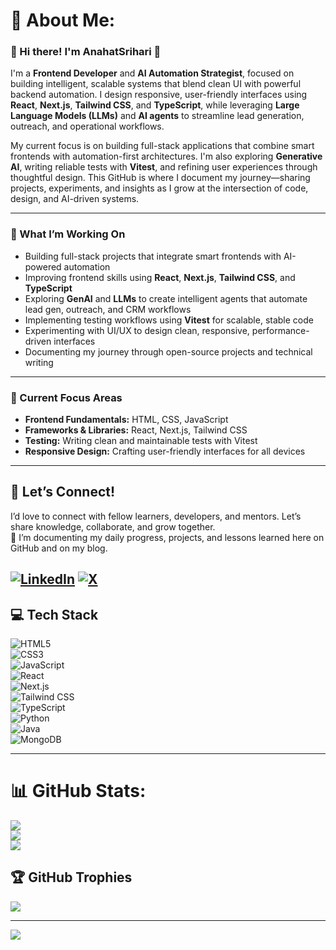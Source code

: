 # 💫 About Me:
### 🌟 Hi there! I'm AnahatSrihari 👋


I'm a **Frontend Developer** and **AI Automation Strategist**, focused on building intelligent, scalable systems that blend clean UI with powerful backend automation. I design responsive, user-friendly interfaces using **React**, **Next.js**, **Tailwind CSS**, and **TypeScript**, while leveraging **Large Language Models (LLMs)** and **AI agents** to streamline lead generation, outreach, and operational workflows.

My current focus is on building full-stack applications that combine smart frontends with automation-first architectures. I'm also exploring **Generative AI**, writing reliable tests with **Vitest**, and refining user experiences through thoughtful design. This GitHub is where I document my journey—sharing projects, experiments, and insights as I grow at the intersection of code, design, and AI-driven systems.

---

### 🌱 What I’m Working On

- Building full-stack projects that integrate smart frontends with AI-powered automation  
- Improving frontend skills using **React**, **Next.js**, **Tailwind CSS**, and **TypeScript**  
- Exploring **GenAI** and **LLMs** to create intelligent agents that automate lead gen, outreach, and CRM workflows  
- Implementing testing workflows using **Vitest** for scalable, stable code  
- Experimenting with UI/UX to design clean, responsive, performance-driven interfaces  
- Documenting my journey through open-source projects and technical writing  

---

### 📌 Current Focus Areas

- **Frontend Fundamentals:** HTML, CSS, JavaScript  
- **Frameworks & Libraries:** React, Next.js, Tailwind CSS  
- **Testing:** Writing clean and maintainable tests with Vitest  
- **Responsive Design:** Crafting user-friendly interfaces for all devices  

---

## 🙌 Let’s Connect!

I’d love to connect with fellow learners, developers, and mentors. Let’s share knowledge, collaborate, and grow together.  
📓 I’m documenting my daily progress, projects, and lessons learned here on GitHub and on my blog.

[![LinkedIn](https://img.shields.io/badge/LinkedIn-%230077B5.svg?logo=linkedin&logoColor=white)](https://linkedin.com/in/v-h-anahat-srihari) [![X](https://img.shields.io/badge/X-black.svg?logo=X&logoColor=white)](https://x.com/@AnahatSrihari) 
---

## 💻 Tech Stack

![HTML5](https://img.shields.io/badge/html5-%23E34F26.svg?style=for-the-badge&logo=html5&logoColor=white)  
![CSS3](https://img.shields.io/badge/css3-%231572B6.svg?style=for-the-badge&logo=css3&logoColor=white)  
![JavaScript](https://img.shields.io/badge/javascript-%23323330.svg?style=for-the-badge&logo=javascript&logoColor=%23F7DF1E)  
![React](https://img.shields.io/badge/react-%2320232a.svg?style=for-the-badge&logo=react&logoColor=%2361DAFB)  
![Next.js](https://img.shields.io/badge/next.js-%23000000.svg?style=for-the-badge&logo=nextdotjs&logoColor=white)  
![Tailwind CSS](https://img.shields.io/badge/tailwindcss-%2338B2AC.svg?style=for-the-badge&logo=tailwind-css&logoColor=white)  
![TypeScript](https://img.shields.io/badge/typescript-%23007ACC.svg?style=for-the-badge&logo=typescript&logoColor=white)  
![Python](https://img.shields.io/badge/python-%233776AB.svg?style=for-the-badge&logo=python&logoColor=white)  
![Java](https://img.shields.io/badge/java-%23ED8B00.svg?style=for-the-badge&logo=openjdk&logoColor=white)  
![MongoDB](https://img.shields.io/badge/MongoDB-%234ea94b.svg?style=for-the-badge&logo=mongodb&logoColor=white)

---


# 📊 GitHub Stats:
![](https://github-readme-stats.vercel.app/api?username=AnahatSrihari&theme=date_night&hide_border=true&include_all_commits=true&count_private=false)<br/>
![](https://github-readme-streak-stats.herokuapp.com/?user=AnahatSrihari&theme=date_night&hide_border=true)<br/>
![](https://github-readme-stats.vercel.app/api/top-langs/?username=AnahatSrihari&theme=date_night&hide_border=true&include_all_commits=true&count_private=false&layout=compact)

## 🏆 GitHub Trophies
![](https://github-profile-trophy.vercel.app/?username=AnahatSrihari&theme=date_night&no-frame=true&no-bg=true&margin-w=4)

---
[![](https://visitcount.itsvg.in/api?id=AnahatSrihari&icon=0&color=7)](https://visitcount.itsvg.in)

<!-- Proudly created with GPRM ( https://gprm.itsvg.in ) -->

